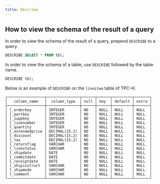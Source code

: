 ```yaml
---
title: Describe
---
```


## How to view the schema of the result of a query

In order to view the schema of the result of a query, prepend `DESCRIBE` to a query.

```sql
DESCRIBE SELECT * FROM tbl;
```

In order to view the schema of a table, use `DESCRIBE` followed by the table name.

```sql
DESCRIBE tbl;
```

Below is an example of `DESCRIBE` on the `lineitem` table of TPC-H.

```
┌─────────────────┬───────────────┬──────┬──────┬─────────┬───────┐
│   column_name   │  column_type  │ null │ key  │ default │ extra │
├─────────────────┼───────────────┼──────┼──────┼─────────┼───────┤
│ l_orderkey      │ INTEGER       │ NO   │ NULL │ NULL    │ NULL  │
│ l_partkey       │ INTEGER       │ NO   │ NULL │ NULL    │ NULL  │
│ l_suppkey       │ INTEGER       │ NO   │ NULL │ NULL    │ NULL  │
│ l_linenumber    │ INTEGER       │ NO   │ NULL │ NULL    │ NULL  │
│ l_quantity      │ INTEGER       │ NO   │ NULL │ NULL    │ NULL  │
│ l_extendedprice │ DECIMAL(15,2) │ NO   │ NULL │ NULL    │ NULL  │
│ l_discount      │ DECIMAL(15,2) │ NO   │ NULL │ NULL    │ NULL  │
│ l_tax           │ DECIMAL(15,2) │ NO   │ NULL │ NULL    │ NULL  │
│ l_returnflag    │ VARCHAR       │ NO   │ NULL │ NULL    │ NULL  │
│ l_linestatus    │ VARCHAR       │ NO   │ NULL │ NULL    │ NULL  │
│ l_shipdate      │ DATE          │ NO   │ NULL │ NULL    │ NULL  │
│ l_commitdate    │ DATE          │ NO   │ NULL │ NULL    │ NULL  │
│ l_receiptdate   │ DATE          │ NO   │ NULL │ NULL    │ NULL  │
│ l_shipinstruct  │ VARCHAR       │ NO   │ NULL │ NULL    │ NULL  │
│ l_shipmode      │ VARCHAR       │ NO   │ NULL │ NULL    │ NULL  │
│ l_comment       │ VARCHAR       │ NO   │ NULL │ NULL    │ NULL  │
└─────────────────┴───────────────┴──────┴──────┴─────────┴───────┘
```
